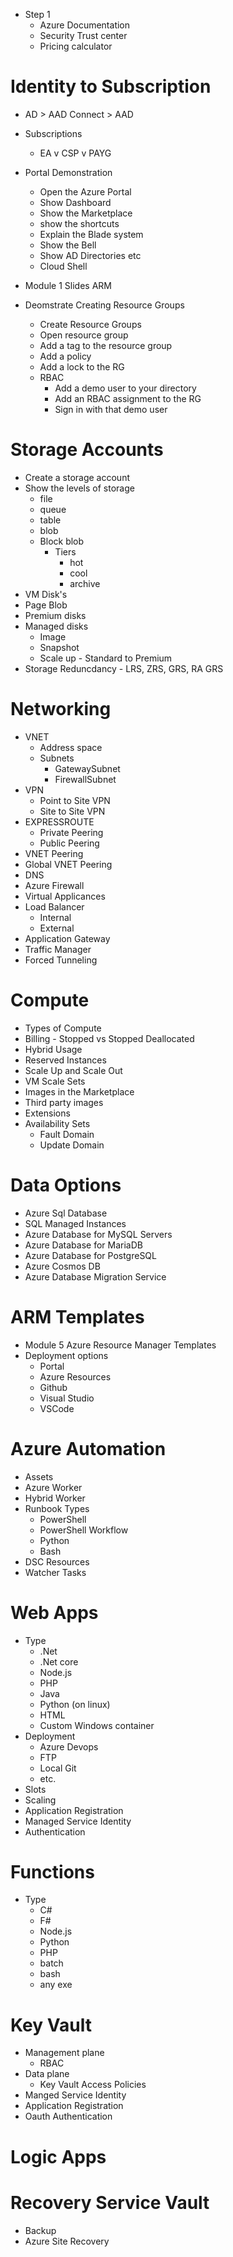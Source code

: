 * Step 1
  * Azure Documentation
  * Security Trust center
  * Pricing calculator

# Identity to Subscription
  * AD > AAD Connect > AAD
* Subscriptions
  * EA v CSP v PAYG
* Portal Demonstration 
  * Open the Azure Portal
  * Show Dashboard
  * Show the Marketplace
  * show the shortcuts
  * Explain the Blade system
  * Show the Bell
  * Show AD Directories etc
  * Cloud Shell

* Module 1 Slides ARM
* Deomstrate Creating Resource Groups
  * Create Resource Groups
  * Open resource group
  * Add a tag to the resource group
  * Add a policy  
  * Add a lock to the RG
  * RBAC
    * Add a demo user to your directory
    * Add an RBAC assignment to the RG
    * Sign in with that demo user

# Storage Accounts

* Create a storage account
* Show the levels of storage
  * file
  * queue
  * table
  * blob
  * Block blob
    * Tiers 
      * hot
      * cool
      * archive
* VM Disk's
* Page Blob
* Premium disks
* Managed disks
  * Image 
  * Snapshot
  * Scale up - Standard to Premium 
* Storage Reduncdancy - LRS, ZRS, GRS, RA GRS

# Networking
* VNET
  * Address space 
  * Subnets
    * GatewaySubnet
    * FirewallSubnet
* VPN
    * Point to Site VPN
    * Site to Site VPN
* EXPRESSROUTE
    * Private Peering
    * Public Peering
* VNET Peering
* Global VNET Peering
* DNS
* Azure Firewall
* Virtual Applicances
* Load Balancer
    * Internal
    * External
* Application Gateway
* Traffic Manager
* Forced Tunneling

# Compute
* Types of Compute
* Billing - Stopped vs Stopped Deallocated
* Hybrid Usage
* Reserved Instances
* Scale Up and Scale Out
* VM Scale Sets
* Images in the Marketplace
* Third party images
* Extensions
* Availability Sets
    * Fault Domain
    * Update Domain


# Data Options
* Azure Sql Database
* SQL Managed Instances
* Azure Database for MySQL Servers
* Azure Database for MariaDB
* Azure Database for PostgreSQL
* Azure Cosmos DB
* Azure Database Migration Service

# ARM Templates
* Module 5 Azure Resource Manager Templates
* Deployment options
    * Portal
    * Azure Resources
    * Github
    * Visual Studio
    * VSCode

# Azure Automation
 * Assets
 * Azure Worker
 * Hybrid Worker
 * Runbook Types
    * PowerShell
    * PowerShell Workflow
    * Python
    * Bash
 * DSC Resources
 * Watcher Tasks

# Web Apps
* Type
    * .Net
    * .Net core
    * Node.js
    * PHP
    * Java
    * Python (on linux)
    * HTML
    * Custom Windows container 
* Deployment
    * Azure Devops
    * FTP
    * Local Git
    * etc.
* Slots
* Scaling
* Application Registration
* Managed Service Identity
* Authentication

# Functions
* Type
    * C# 
    * F# 
    * Node.js
    * Python
    * PHP
    * batch
    * bash
    * any exe

# Key Vault
* Management plane
    * RBAC
* Data plane
    * Key Vault Access Policies
* Manged Service Identity
* Application Registration
* Oauth Authentication

# Logic Apps


# Recovery Service Vault
* Backup
* Azure Site Recovery